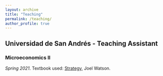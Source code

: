 ```yaml
---
layout: archive
title: "Teaching"
permalink: /teaching/
author_profile: true
---
```


## Universidad de San Andrés - Teaching Assistant
### Microeconomics II
*Spring 2021*. Textbook used: [Strategy](http://econweb.ucsd.edu/~jwatson/#strategy), Joel Watson. 


<!---
{% include base_path %}

{% for post in site.teaching reversed %}
  {% include archive-single.html %}
{% endfor %}
--->
